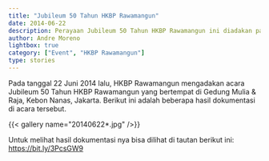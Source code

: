 ```yaml
---
title: "Jubileum 50 Tahun HKBP Rawamangun"
date: 2014-06-22
description: Perayaan Jubileum 50 Tahun HKBP Rawamangun ini diadakan pada tanggal 22 Juni 2014 di Gedung Mulia & Raja, Kebon Nanas, Jakarta.
author: Andre Moreno
lightbox: true
category: ["Event", "HKBP Rawamangun"]
type: stories
---
```


Pada tanggal 22 Juni 2014 lalu, HKBP Rawamangun mengadakan acara Jubileum 50 Tahun HKBP Rawamangun yang bertempat di Gedung Mulia & Raja, Kebon Nanas, Jakarta.
Berikut ini adalah beberapa hasil dokumentasi di acara tersebut.

{{< gallery name="20140622*.jpg" />}}

Untuk melihat hasil dokumentasi nya bisa dilihat di tautan berikut ini: <a href="https://bit.ly/3PcsGW9" target="_blank">https://bit.ly/3PcsGW9</a>